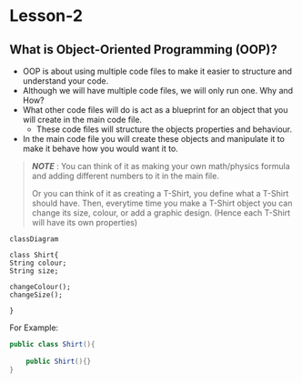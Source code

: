 # Lesson-2

## What is Object-Oriented Programming (OOP)?

- OOP is about using multiple code files to make it easier to structure and understand your code.
- Although we will have multiple code files, we will only run one. Why and How?
- What other code files will do is act as a blueprint for an object that you will create in the main code file.
  - These code files will structure the objects properties and behaviour.
- In the main code file you will create these objects and manipulate it to make it behave how you would want it to.
>***NOTE*** : You can think of it as making your own math/physics formula and adding different numbers to it in the main file.
> 
> Or you can think of it as creating a T-Shirt, you define what a T-Shirt should have. Then, everytime time you make a T-Shirt object you can change its size, colour, or add a graphic design.
> (Hence each T-Shirt will have its own properties)

```mermaid
classDiagram

class Shirt{
String colour;
String size;

changeColour();
changeSize();

}
```

For Example:
```java 
public class Shirt(){
    
    public Shirt(){}
}
```
